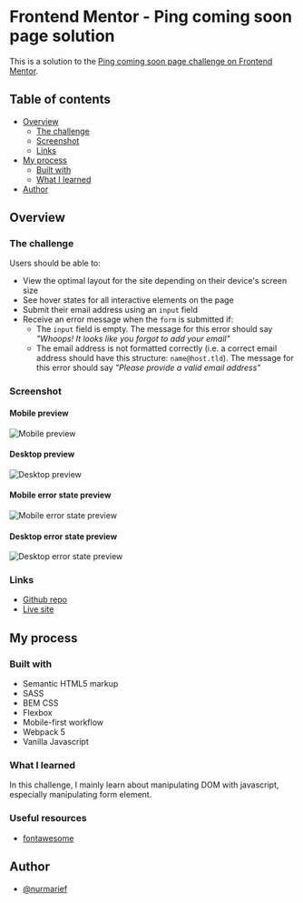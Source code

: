 # Frontend Mentor - Ping coming soon page solution

This is a solution to the [Ping coming soon page challenge on Frontend Mentor](https://www.frontendmentor.io/challenges/ping-single-column-coming-soon-page-5cadd051fec04111f7b848da).

## Table of contents

- [Overview](#overview)
  - [The challenge](#the-challenge)
  - [Screenshot](#screenshot)
  - [Links](#links)
- [My process](#my-process)
  - [Built with](#built-with)
  - [What I learned](#what-i-learned)
- [Author](#author)

## Overview

### The challenge

Users should be able to:

- View the optimal layout for the site depending on their device's screen size
- See hover states for all interactive elements on the page
- Submit their email address using an `input` field
- Receive an error message when the `form` is submitted if:
  - The `input` field is empty. The message for this error should say _"Whoops! It looks like you forgot to add your email"_
  - The email address is not formatted correctly (i.e. a correct email address should have this structure: `name@host.tld`). The message for this error should say _"Please provide a valid email address"_

### Screenshot

#### Mobile preview

![Mobile preview](./result/mobile-preview.png)

#### Desktop preview

![Desktop preview](./result/desktop-preview.png)

#### Mobile error state preview

![Mobile error state preview](./result/mobile-error-preview.png)

#### Desktop error state preview

![Desktop error state preview](./result/desktop-error-preview.png)

### Links

- [Github repo](https://github.com/nurmarief/fementor_ping-coming-soon-page/)
- [Live site](https://nurmarief.github.io/fementor_ping-coming-soon-page/)

## My process

### Built with

- Semantic HTML5 markup
- SASS
- BEM CSS
- Flexbox
- Mobile-first workflow
- Webpack 5
- Vanilla Javascript

### What I learned

In this challenge, I mainly learn about manipulating DOM with javascript, especially manipulating form element.

### Useful resources

- [fontawesome](https://www.fontawesome.com)

## Author

- [@nurmarief](https://www.frontendmentor.io/profile/nurmarief)
